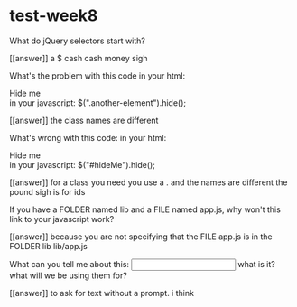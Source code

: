 # test-week8

What do jQuery selectors start with?

[[answer]] a $ cash cash money sigh

What's the problem with this code
in your html:
<div class="my-element">Hide me</div>
in your javascript:
$(".another-element").hide();

[[answer]] the class names are different

What's wrong with this code:
in your html:
<div class="my-element">Hide me</div>
in your javascript:
$("#hideMe").hide();

[[answer]] for a class you need you use a . and the names are different the pound sigh is for ids

If you have a FOLDER named lib and a FILE named app.js, why won't this link to your javascript work?
<script src="app.js"></script>

[[answer]] because you are not specifying that the FILE app.js is in the FOLDER lib lib/app.js

What can you tell me about this: <input type="text"/> what is it? what will we be using them for?

[[answer]] to ask for text without a prompt. i think
